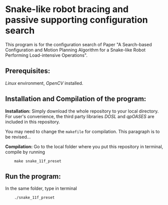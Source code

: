 # Snake-like robot bracing and passive supporting configuration search
This program is for the configuration search of Paper "A Search-based Configuration and Motion Planning Algorithm for a Snake-like Robot Performing Load-intensive Operations".

Prerequisites:
----------------------------------------
_Linux_ environment, _OpenCV_ installed.

Installation and Compilation of the program:
----------------------------------------
**Installation:**
Simply download the whole repository to your local directory. For user's convenience, the third party libraries _DOSL_ and _qpOASES_ are included in this repository.

You may need to change the `makefile` for compilation. This paragraph is to be revised...

**Compilation:**
Go to the local folder where you put this repository in terminal, compile by running
```
    make snake_11f_preset
```

Run the program:
----------------------------------------
In the same folder, type in terminal
```
    ./snake_11f_preset
```
